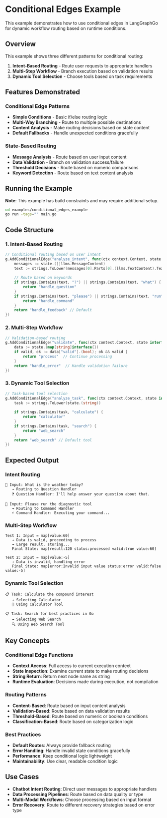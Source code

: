 # Conditional Edges Example

This example demonstrates how to use conditional edges in LangGraphGo for dynamic workflow routing based on runtime conditions.

## Overview

This example shows three different patterns for conditional routing:
1. **Intent-Based Routing** - Route user requests to appropriate handlers
2. **Multi-Step Workflow** - Branch execution based on validation results
3. **Dynamic Tool Selection** - Choose tools based on task requirements

## Features Demonstrated

### Conditional Edge Patterns
- **Simple Conditions** - Basic if/else routing logic
- **Multi-Way Branching** - Route to multiple possible destinations
- **Content Analysis** - Make routing decisions based on state content
- **Default Fallbacks** - Handle unexpected conditions gracefully

### State-Based Routing
- **Message Analysis** - Route based on user input content
- **Data Validation** - Branch on validation success/failure
- **Threshold Decisions** - Route based on numeric comparisons
- **Keyword Detection** - Route based on text content analysis

## Running the Example

**Note**: This example has build constraints and may require additional setup.

```bash
cd examples/conditional_edges_example
go run -tags="" main.go
```

## Code Structure

### 1. Intent-Based Routing
```go
// Conditional routing based on user intent
g.AddConditionalEdge("analyze_intent", func(ctx context.Context, state interface{}) string {
    messages := state.([]llms.MessageContent)
    text := strings.ToLower(messages[0].Parts[0].(llms.TextContent).Text)
    
    // Route based on keywords
    if strings.Contains(text, "?") || strings.Contains(text, "what") {
        return "handle_question"
    }
    if strings.Contains(text, "please") || strings.Contains(text, "run") {
        return "handle_command"
    }
    return "handle_feedback" // Default
})
```

### 2. Multi-Step Workflow
```go
// Validation-based routing
g.AddConditionalEdge("validate", func(ctx context.Context, state interface{}) string {
    data := state.(map[string]interface{})
    if valid, ok := data["valid"].(bool); ok && valid {
        return "process"  // Continue processing
    }
    return "handle_error"  // Handle validation failure
})
```

### 3. Dynamic Tool Selection
```go
// Task-based tool selection
g.AddConditionalEdge("analyze_task", func(ctx context.Context, state interface{}) string {
    task := strings.ToLower(state.(string))
    
    if strings.Contains(task, "calculate") {
        return "calculator"
    }
    if strings.Contains(task, "search") {
        return "web_search"
    }
    return "web_search" // Default tool
})
```

## Expected Output

### Intent Routing
```
📝 Input: What is the weather today?
   → Routing to Question Handler
   ❓ Question Handler: I'll help answer your question about that.

📝 Input: Please run the diagnostic tool
   → Routing to Command Handler
   ⚡ Command Handler: Executing your command...
```

### Multi-Step Workflow
```
Test 1: Input = map[value:60]
   → Data is valid, proceeding to process
   → Large result, storing...
   Final State: map[result:120 status:processed valid:true value:60]

Test 2: Input = map[value:-5]
   → Data is invalid, handling error
   Final State: map[error:Invalid input value status:error valid:false value:-5]
```

### Dynamic Tool Selection
```
📋 Task: Calculate the compound interest
   → Selecting Calculator
   🧮 Using Calculator Tool

📋 Task: Search for best practices in Go
   → Selecting Web Search
   🔍 Using Web Search Tool
```

## Key Concepts

### Conditional Edge Functions
- **Context Access**: Full access to current execution context
- **State Inspection**: Examine current state to make routing decisions
- **String Return**: Return next node name as string
- **Runtime Evaluation**: Decisions made during execution, not compilation

### Routing Patterns
- **Content-Based**: Route based on input content analysis
- **Validation-Based**: Route based on data validation results
- **Threshold-Based**: Route based on numeric or boolean conditions
- **Classification-Based**: Route based on categorization logic

### Best Practices
- **Default Routes**: Always provide fallback routing
- **Error Handling**: Handle invalid state conditions gracefully
- **Performance**: Keep conditional logic lightweight
- **Maintainability**: Use clear, readable condition logic

## Use Cases

- **Chatbot Intent Routing**: Direct user messages to appropriate handlers
- **Data Processing Pipelines**: Route based on data quality or type
- **Multi-Modal Workflows**: Choose processing based on input format
- **Error Recovery**: Route to different recovery strategies based on error type